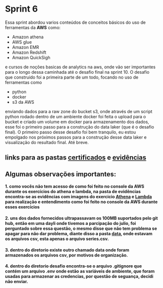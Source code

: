# Sprint 6
Essa sprint abordou varios conteúdos de conceitos básicos do uso de ferramentas da **AWS** como:

- Amazon athena
- AWS glue
- Amazon EMR
- Amazon Redshift
- Amazon QuickSigh

e cursos de noções basicas de analytics na aws, onde vão ser importantes para o longo dessa caminhada até o desafio final na sprint 10. O desafio que construido foi a primeira parte de um todo, focando no uso de ferramentas como 

- python
- docker
- s3 da AWS

enviando dados para a raw zone do bucket s3, onde através de um script python rodado dentro de um ambiente docker foi feita o upload para o bucket e criado um volume em docker para armazenamento dos dados, esse foi o primeiro passo para a construção do data laker (que é o desafio final).
O primeiro passo  desse desafio foi bem tranquilo, eu estou empolgado nos próximos passos para a construção desse data laker e visualização do resultado final. Até breve.

## links para as pastas [certificados](./certificados/) e [evidências](./evidencias/)


## Algumas observações importantes:

#### 1. como vocês não tem acesso de como foi feito no console da AWS durante os exercícios do athena e lambda, na pasta de evidências encontra-se as  evidências com imagens do exercicio [Athena](./evidencias/exercicio_athena/)  e [Lambda](./evidencias/exercicio_lambda/) para realização e entendimento como foi feito no console da AWS durante esses exercícios

#### 2. uns dos dados fornecidos ultrapassavam os 100MB suportados pelo git hub, então em uma dayli onde tivemos a parcipação do julio, foi perguntado sobre essa questão, o mesmo disse que não tem problema se apagar para não dar problema, diante disso a pasta [data](./desafio/desafio_data-lake/data/), onde estavam os arquivos csv, esta apenas o arquivo series.csv.

#### 3. dentro do diretorio existe outro chamado **data** onde foram armazenados os arquivos csv, por motivos de organização.

#### 4. dentro do diretorio desafio encontra-se o arquivo **.gitignore** que contém um arquivo .env onde estão as variáveis de ambiente, que foram usadas para armazenar as credencias, por questão de seguança, decidi não enviar.
